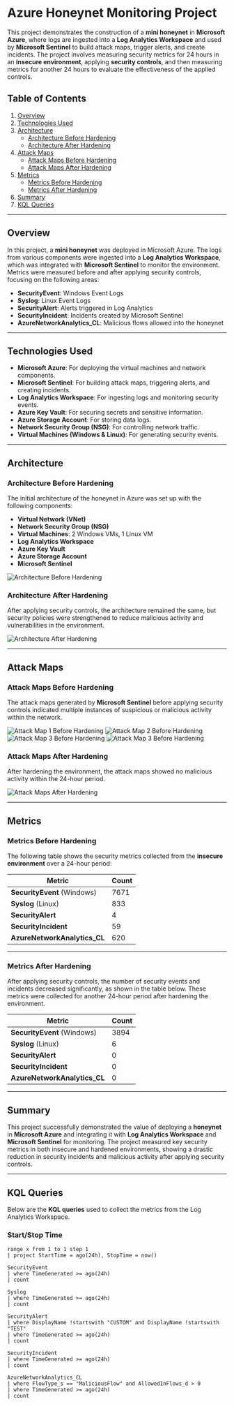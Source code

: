 # Azure Honeynet Monitoring Project

This project demonstrates the construction of a **mini honeynet** in **Microsoft Azure**, where logs are ingested into a **Log Analytics Workspace** and used by **Microsoft Sentinel** to build attack maps, trigger alerts, and create incidents. The project involves measuring security metrics for 24 hours in an **insecure environment**, applying **security controls**, and then measuring metrics for another 24 hours to evaluate the effectiveness of the applied controls.

## Table of Contents
1. [Overview](#overview)
2. [Technologies Used](#technologies-used)
3. [Architecture](#architecture)
   - [Architecture Before Hardening](#architecture-before-hardening)
   - [Architecture After Hardening](#architecture-after-hardening)
4. [Attack Maps](#attack-maps)
   - [Attack Maps Before Hardening](#attack-maps-before-hardening)
   - [Attack Maps After Hardening](#attack-maps-after-hardening)
5. [Metrics](#metrics)
   - [Metrics Before Hardening](#metrics-before-hardening)
   - [Metrics After Hardening](#metrics-after-hardening)
6. [Summary](#summary)
7. [KQL Queries](#kql-queries)

---

## Overview
In this project, a **mini honeynet** was deployed in Microsoft Azure. The logs from various components were ingested into a **Log Analytics Workspace**, which was integrated with **Microsoft Sentinel** to monitor the environment. Metrics were measured before and after applying security controls, focusing on the following areas:
- **SecurityEvent**: Windows Event Logs
- **Syslog**: Linux Event Logs
- **SecurityAlert**: Alerts triggered in Log Analytics
- **SecurityIncident**: Incidents created by Microsoft Sentinel
- **AzureNetworkAnalytics_CL**: Malicious flows allowed into the honeynet

---

## Technologies Used
- **Microsoft Azure**: For deploying the virtual machines and network components.
- **Microsoft Sentinel**: For building attack maps, triggering alerts, and creating incidents.
- **Log Analytics Workspace**: For ingesting logs and monitoring security events.
- **Azure Key Vault**: For securing secrets and sensitive information.
- **Azure Storage Account**: For storing data logs.
- **Network Security Group (NSG)**: For controlling network traffic.
- **Virtual Machines (Windows & Linux)**: For generating security events.

---

## Architecture

### Architecture Before Hardening
The initial architecture of the honeynet in Azure was set up with the following components:
- **Virtual Network (VNet)**
- **Network Security Group (NSG)**
- **Virtual Machines**: 2 Windows VMs, 1 Linux VM
- **Log Analytics Workspace**
- **Azure Key Vault**
- **Azure Storage Account**
- **Microsoft Sentinel**

![Architecture Before Hardening](images/Cloud%20Honeynet%20%26%20SOC%20Integration%20-%20Pre-Hardening%20Architecture.png)

### Architecture After Hardening
After applying security controls, the architecture remained the same, but security policies were strengthened to reduce malicious activity and vulnerabilities in the environment.

![Architecture After Hardening](images/Cloud%20Honeynet%20%26%20SOC%20Integration%20-%20Post-Hardening%20Architecture.png)

---

## Attack Maps

### Attack Maps Before Hardening
The attack maps generated by **Microsoft Sentinel** before applying security controls indicated multiple instances of suspicious or malicious activity within the network.

![Attack Map 1 Before Hardening](images/Screenshot%202024-09-14%20183814.png)
![Attack Map 2 Before Hardening](images/Screenshot%202024-09-14%20183945.png)
![Attack Map 3 Before Hardening](images/Screenshot%202024-09-14%20184006.png)
![Attack Map 3 Before Hardening](images/Screenshot%202024-09-14%20184029.png)

### Attack Maps After Hardening
After hardening the environment, the attack maps showed no malicious activity within the 24-hour period.

![Attack Maps After Hardening](images/Screenshot%202024-09-18%20230920.png)

---

## Metrics

### Metrics Before Hardening
The following table shows the security metrics collected from the **insecure environment** over a 24-hour period:

| Metric                     | Count |
|-----------------------------|-------|
| **SecurityEvent** (Windows)  | 7671  |
| **Syslog** (Linux)           | 833   |
| **SecurityAlert**            | 4     |
| **SecurityIncident**         | 59    |
| **AzureNetworkAnalytics_CL** | 620   |

---

### Metrics After Hardening
After applying security controls, the number of security events and incidents decreased significantly, as shown in the table below. These metrics were collected for another 24-hour period after hardening the environment.

| Metric                     | Count |
|-----------------------------|-------|
| **SecurityEvent** (Windows)  | 3894  |
| **Syslog** (Linux)           | 6     |
| **SecurityAlert**            | 0     |
| **SecurityIncident**         | 0     |
| **AzureNetworkAnalytics_CL** | 0     |

---

## Summary
This project successfully demonstrated the value of deploying a **honeynet** in **Microsoft Azure** and integrating it with **Log Analytics Workspace** and **Microsoft Sentinel** for monitoring. The project measured key security metrics in both insecure and hardened environments, showing a drastic reduction in security incidents and malicious activity after applying security controls.

---

## KQL Queries
Below are the **KQL queries** used to collect the metrics from the Log Analytics Workspace.

### Start/Stop Time
```kql
range x from 1 to 1 step 1
| project StartTime = ago(24h), StopTime = now()

SecurityEvent
| where TimeGenerated >= ago(24h)
| count

Syslog
| where TimeGenerated >= ago(24h)
| count

SecurityAlert
| where DisplayName !startswith "CUSTOM" and DisplayName !startswith "TEST"
| where TimeGenerated >= ago(24h)
| count

SecurityIncident
| where TimeGenerated >= ago(24h)
| count

AzureNetworkAnalytics_CL
| where FlowType_s == "MaliciousFlow" and AllowedInFlows_d > 0
| where TimeGenerated >= ago(24h)
| count
